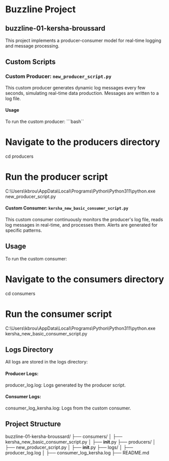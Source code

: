 # Buzzline Project 

## buzzline-01-kersha-broussard

This project implements a producer-consumer model for real-time logging and message processing.

## Custom Scripts

### Custom Producer: `new_producer_script.py`
This custom producer generates dynamic log messages every few seconds, simulating real-time data production. Messages are written to a log file.

#### Usage
To run the custom producer:
```bash``
# Navigate to the producers directory
cd producers

# Run the producer script
C:\Users\kbrou\AppData\Local\Programs\Python\Python311\python.exe new_producer_script.py

#### Custom Consumer: `kersha_new_basic_consumer_script.py`
This custom consumer continuously monitors the producer's log file, reads log messages in real-time, and processes them. Alerts are generated for specific patterns.

## Usage
To run the custom consumer:

# Navigate to the consumers directory
cd consumers

# Run the consumer script
C:\Users\kbrou\AppData\Local\Programs\Python\Python311\python.exe kersha_new_basic_consumer_script.py

## Logs Directory
All logs are stored in the logs directory:

#### Producer Logs:

producer_log.log: Logs generated by the producer script.

#### Consumer Logs:

consumer_log_kersha.log: Logs from the custom consumer.

## Project Structure
buzzline-01-kersha-broussard/
├── consumers/
│   ├── kersha_new_basic_consumer_script.py
│   ├── __init__.py
├── producers/
│   ├── new_producer_script.py
│   ├── __init__.py
├── logs/
│   ├── producer_log.log
│   ├── consumer_log_kersha.log
├── README.md

